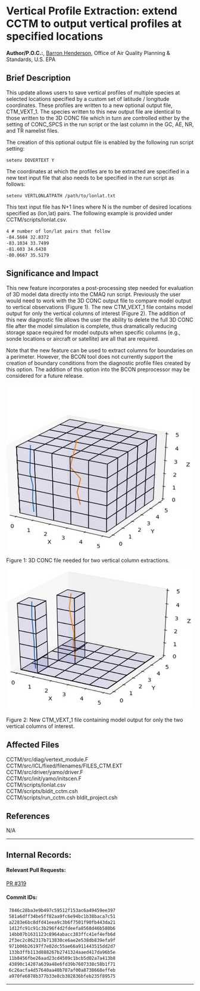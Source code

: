 # Vertical Profile Extraction: extend CCTM to output vertical profiles at specified locations

**Author/P.O.C.:**, [Barron Henderson](mailto:bhenderson.barron@epa.gov), Office of Air Quality Planning & Standards, U.S. EPA

## Brief Description

This update allows users to save vertical profiles of multiple species at selected locations specified by a custom set of latitude / longitude coordinates. These profiles are written to a new optional output file, CTM_VEXT_1. The species written to this new output file are identical to those written to the 3D CONC file which in turn are controlled either by the setting of CONC_SPCS in the run script or the last column in the GC, AE, NR, and TR namelist files.

The creation of this optional output file is enabled by the following run script setting:  
  
    setenv DOVERTEXT Y  
 
The coordinates at which the profiles are to be extracted are specified in a new text input file that also needs to be specified in the run script as follows:  
  
    setenv VERTLONLATPATH /path/to/lonlat.txt 
  
This text input file has N+1 lines where N is the number of desired locations specified as (lon,lat) pairs. The following example is provided under CCTM/scripts/lonlat.csv.  

    4 # number of lon/lat pairs that follow
    -84.5684 32.8372
    -83.1034 33.7499
    -81.603 34.6438
    -80.0667 35.5179

## Significance and Impact

This new feature incorporates a post-processing step needed for evaluation of 3D model data directly into the CMAQ run script. Previously the user would need to work with the 3D CONC output file to compare model output to vertical observations (Figure 1). The new CTM_VEXT_1 file contains model output for only the vertical columns of interest (Figure 2). The addition of this new diagnostic file allows the user the ability to delete the full 3D CONC file after the model simulation is complete, thus dramatically reducing storage space required for model outputs when specific columns (e.g., sonde locations or aircraft or satellite) are all that are required.

Note that the new feature can be used to extract columns for boundaries on a perimeter. However, the BCON tool does not currently support the creation of boundary conditions from the diagnostic profile files created by this option.  The addition of this option into the BCON preprocessor may be considered for a future release. 

![conc](conc_pic1.jpg) 

Figure 1: 3D CONC file needed for two vertical column extractions.

![vext](vext_pic2.jpg) 

Figure 2: New CTM_VEXT_1 file containing model output for only the two vertical columns of interest.



## Affected Files  

CCTM/src/diag/vertext_module.F  
CCTM/src/ICL/fixed/filenames/FILES_CTM.EXT  
CCTM/src/driver/yamo/driver.F  
CCTM/src/init/yamo/initscen.F  
CCTM/scripts/lonlat.csv  
CCTM/scripts/bldit_cctm.csh  
CCTM/scripts/run_cctm.csh
bldit_project.csh


## References

N/A  

-----
## Internal Records:
#### Relevant Pull Requests:
[PR #319](https://github.com/USEPA/CMAQ_Dev/pull/319)

#### Commit IDs:
     7846c28ba3e9b497c59512f153ac6a49459ee397  
     581a6dff34be5ff82aa9fc6e94bc1b38baca7c51  
     a2283e6bc8dfd41eea9c3b6f7501f90fb443da21  
     1d12fc91c91c3b296f4d2fdeefa8568d46b580b6  
     14bb07b1631123c8964abacc383ffc41ef4efb6d  
     2f3ec2c862317b713830ce6ae2e538db839efa9f  
     971b06b26197f7e02dc55ae66a911443515dd2d7  
     133b3ffb113d888267b2741324aaed417da96b5e  
     11b8456fbe26aad23cd4509c1bcb5d02a7a413b8  
     43890c14207a639a48e6fd39b7607338c58b1f71  
     6c26acfa4d57640aa40b787af00a8738668effeb  
     a970fe6078b377b33e8cb302836bfeb235f89575  

-----

